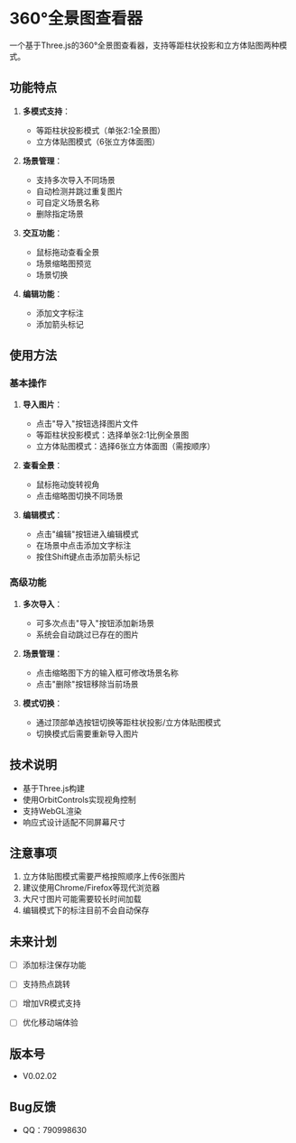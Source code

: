 # 360°全景图查看器

一个基于Three.js的360°全景图查看器，支持等距柱状投影和立方体贴图两种模式。

## 功能特点

1. **多模式支持**：
   - 等距柱状投影模式（单张2:1全景图）
   - 立方体贴图模式（6张立方体面图）

2. **场景管理**：
   - 支持多次导入不同场景
   - 自动检测并跳过重复图片
   - 可自定义场景名称
   - 删除指定场景

3. **交互功能**：
   - 鼠标拖动查看全景
   - 场景缩略图预览
   - 场景切换

4. **编辑功能**：
   - 添加文字标注
   - 添加箭头标记

## 使用方法

### 基本操作

1. **导入图片**：
   - 点击"导入"按钮选择图片文件
   - 等距柱状投影模式：选择单张2:1比例全景图
   - 立方体贴图模式：选择6张立方体面图（需按顺序）

2. **查看全景**：
   - 鼠标拖动旋转视角
   - 点击缩略图切换不同场景

3. **编辑模式**：
   - 点击"编辑"按钮进入编辑模式
   - 在场景中点击添加文字标注
   - 按住Shift键点击添加箭头标记

### 高级功能

1. **多次导入**：
   - 可多次点击"导入"按钮添加新场景
   - 系统会自动跳过已存在的图片

2. **场景管理**：
   - 点击缩略图下方的输入框可修改场景名称
   - 点击"删除"按钮移除当前场景

3. **模式切换**：
   - 通过顶部单选按钮切换等距柱状投影/立方体贴图模式
   - 切换模式后需要重新导入图片

## 技术说明

- 基于Three.js构建
- 使用OrbitControls实现视角控制
- 支持WebGL渲染
- 响应式设计适配不同屏幕尺寸

## 注意事项

1. 立方体贴图模式需要严格按照顺序上传6张图片
2. 建议使用Chrome/Firefox等现代浏览器
3. 大尺寸图片可能需要较长时间加载
4. 编辑模式下的标注目前不会自动保存

## 未来计划

- [ ] 添加标注保存功能
- [ ] 支持热点跳转
- [ ] 增加VR模式支持
- [ ] 优化移动端体验


## 版本号

- V0.02.02

## Bug反馈
- QQ：790998630